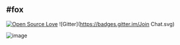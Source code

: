 #fox
-----------------------------------
[![Open Source Love](https://badges.frapsoft.com/os/v1/open-source.svg?v=102)](https://github.com/wenbo2018/fox/)
![Gitter](https://badges.gitter.im/Join Chat.svg)


 ![image](https://github.com/wenbo2018/fox/blob/master/fox-framework1.png)
